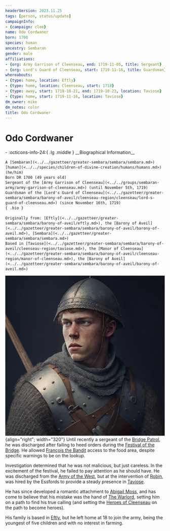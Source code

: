 ```yaml
---
headerVersion: 2023.11.25
tags: [person, status/update]
campaignInfo:
- {campaign: clee}
name: Odo Cordwaner
born: 1700
species: human
ancestry: Sembaran
gender: male
affiliations:
- {org: Army Garrison of Cleenseau, end: 1719-11-05, title: Sergeant}
- {org: Lord's Guard of Cleenseau, start: 1719-11-16, title: Guardsman}
whereabouts:
- {type: home, location: Eftly}
- {type: home, location: Cleenseau, start: 1718}
- {type: away, start: 1719-10-21, end: 1719-10-23, location: Taviose}
- {type: home, start: 1719-11-16, location: Taviose}
dm_owner: mike
dm_notes: color
title: Odo Cordwaner
---
```

# Odo Cordwaner
<div class="grid cards ext-narrow-margin ext-one-column" markdown>
- :octicons-info-24:{ .lg .middle } __Biographical Information__

    A [Sembaran](<../../gazetteer/greater-sembara/sembara/sembara.md>) [human](<../../species/children-of-divine-creation/humans/humans.md>) (he/him)  
    Born DR 1700 (49 years old)  
    Sergeant of the [Army Garrison of Cleenseau](<../../groups/sembaran-army/army-garrison-of-cleenseau.md>) (until November 5th, 1719)  
    Guardsman of the [Lord's Guard of Cleenseau](<../../gazetteer/greater-sembara/sembara/barony-of-aveil/cleenseau-region/cleenseau/lord-s-guard-of-cleenseau.md>) (since November 16th, 1719)  
    { .bio }

    Originally from: [Eftly](<../../gazetteer/greater-sembara/sembara/barony-of-aveil/eftly.md>), the [Barony of Aveil](<../../gazetteer/greater-sembara/sembara/barony-of-aveil/barony-of-aveil.md>), [Sembara](<../../gazetteer/greater-sembara/sembara/sembara.md>)
    Based in [Taviose](<../../gazetteer/greater-sembara/sembara/barony-of-aveil/cleenseau-region/taviose.md>), the [Manor of Cleenseau](<../../gazetteer/greater-sembara/sembara/barony-of-aveil/cleenseau-region/manor-of-cleenseau.md>), the [Barony of Aveil](<../../gazetteer/greater-sembara/sembara/barony-of-aveil/barony-of-aveil.md>)
</div>


![Odo Cordwaner](../../assets/odo-cordwaner.png){align="right"; width="320"} Until recently a sergeant of the [Bridge Patrol](<../../groups/sembaran-army/army-garrison-of-cleenseau.md>), he was discharged after failing to heed orders during the [Festival of the Bridge](<../../time/holidays-and-festivals/festival-of-the-bridge.md>). He allowed [François the Bandit](<./francois-the-bandit.md>) access to the food area, despite specific warnings to be on the lookup.

Investigation determined that he was not malicious, but just careless. In the excitement of the festival, he failed to pay attention as he should have. He was discharged from the [Army of the West](<../../groups/sembaran-army/army-of-the-west.md>), but at the intervention of [Robin](<../pcs/cleenseau/robin-of-abenfyrd.md>), was hired by the Essfords to provide a steady presence in [Taviose](<../../gazetteer/greater-sembara/sembara/barony-of-aveil/cleenseau-region/taviose.md>).

He has since developed a romantic attachment to [Abigail Moss](<./abigail-moss.md>), and has come to believe that his mistake was the hand of [The Warlord](<../../cosmology/gods/incorporeal-gods/mos-numena-pantheon/the-warlord.md>), setting him on a path to find his true calling (and setting the [Heroes of Cleenseau](<../pcs/cleenseau/heroes-of-cleenseau.md>) on the path to become heroes).

His family is based in [Eftly](<../../gazetteer/greater-sembara/sembara/barony-of-aveil/eftly.md>), but he left home at 18 to join the army, being the youngest of five children and with no interest in farming.



